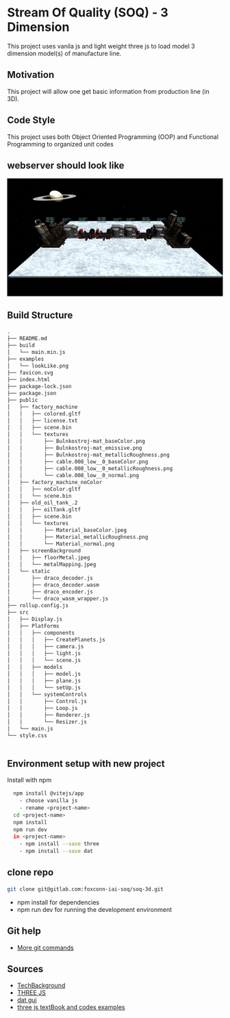 
# Stream Of Quality (SOQ) - 3 Dimension

This project uses vanila js and light weight three js to load model 3 dimension model(s) of manufacture line.


## Motivation

This project will allow one get basic information from production line (in 3D). 

## Code Style

This project uses both Object Oriented Programming (OOP) and Functional Programming to organized unit codes

## webserver should look like

![App Screenshot](examples/lookLike.png)


## Build Structure

```
.
├── README.md
├── build
│   └── main.min.js
├── examples
│   └── lookLike.png
├── favicon.svg
├── index.html
├── package-lock.json
├── package.json
├── public
│   ├── factory_machine
│   │   ├── colored.gltf
│   │   ├── license.txt
│   │   ├── scene.bin
│   │   └── textures
│   │       ├── Bulnkostroj-mat_baseColor.png
│   │       ├── Bulnkostroj-mat_emissive.png
│   │       ├── Bulnkostroj-mat_metallicRoughness.png
│   │       ├── cable.008_low__0_baseColor.png
│   │       ├── cable.008_low__0_metallicRoughness.png
│   │       └── cable.008_low__0_normal.png
│   ├── factory_machine_noColor
│   │   ├── noColor.gltf
│   │   └── scene.bin
│   ├── old_oil_tank_.2
│   │   ├── oilTank.gltf
│   │   ├── scene.bin
│   │   └── textures
│   │       ├── Material_baseColor.jpeg
│   │       ├── Material_metallicRoughness.png
│   │       └── Material_normal.png
│   ├── screenBackground
│   │   ├── floorMetal.jpeg
│   │   └── metalMapping.jpeg
│   └── static
│       ├── draco_decoder.js
│       ├── draco_decoder.wasm
│       ├── draco_encoder.js
│       └── draco_wasm_wrapper.js
├── rollup.config.js
├── src
│   ├── Display.js
│   ├── PlatForms
│   │   ├── components
│   │   │   ├── CreatePlanets.js
│   │   │   ├── camera.js
│   │   │   ├── light.js
│   │   │   └── scene.js
│   │   ├── models
│   │   │   ├── model.js
│   │   │   ├── plane.js
│   │   │   └── setUp.js
│   │   └── systemControls
│   │       ├── Control.js
│   │       ├── Loop.js
│   │       ├── Renderer.js
│   │       └── Resizer.js
│   └── main.js
└── style.css


```
## Environment setup with new project
Install with npm

```bash
  npm install @vitejs/app
    - choose vanilla js
    - rename <project-name>
  cd <project-name>
  npm install
  npm run dev
  in <project-name>
    - npm install --save three
    - npm install --save dat
```
## clone repo
```sh
git clone git@gitlab.com:foxconn-iai-soq/soq-3d.git
```
- npm install for dependencies
- npm run dev for running the development environment
    
## Git help

 - [More git commands](https://confluence.atlassian.com/bitbucketserver/basic-git-commands-776639767.html)

## Sources

- [TechBackground](https://www.shutterstock.com/search/hi+tech+show)
- [THREE JS](https://threejs.org/)
- [dat gui](https://github.com/dataarts/dat.gui)
- [three js textBook and codes examples](https://discoverthreejs.com/book/first-steps/load-models/)